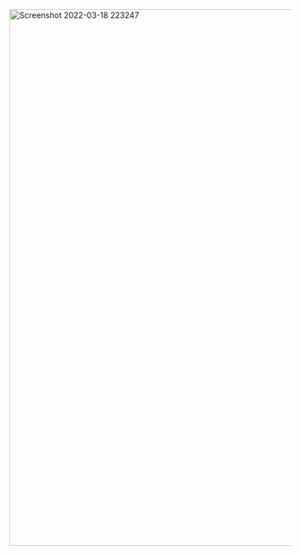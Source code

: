 <img width="956" alt="Screenshot 2022-03-18 223247" src="https://user-images.githubusercontent.com/83805601/159049264-0c7690ff-1757-4d0c-954c-e6a1b9cf155a.png">

